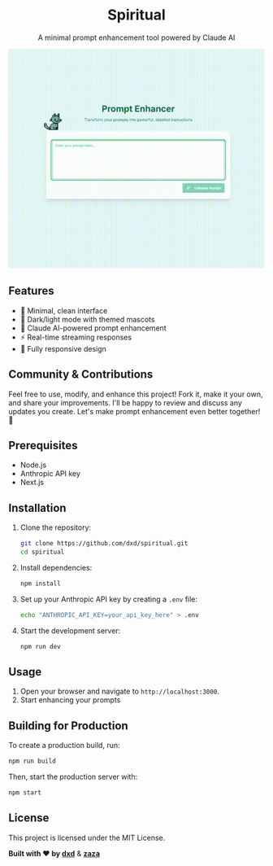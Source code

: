 <div align="center">
  <h1>Spiritual</h1>
  <p>A minimal prompt enhancement tool powered by Claude AI</p>
  
  <img src="Perfection.gif" alt="Preview" width="800"/>
</div>

## Features

- 🎨 Minimal, clean interface
- 🌙 Dark/light mode with themed mascots
- 🤖 Claude AI-powered prompt enhancement
- ⚡ Real-time streaming responses
- 📱 Fully responsive design

## Community & Contributions

Feel free to use, modify, and enhance this project! Fork it, make it your own, and share your improvements. I'll be happy to review and discuss any updates you create. Let's make prompt enhancement even better together! 🚀
## Prerequisites

- Node.js 
- Anthropic API key
- Next.js

## Installation

1. Clone the repository:
   ```bash
   git clone https://github.com/dxd/spiritual.git
   cd spiritual
   ```

2. Install dependencies:
   ```bash
   npm install
   ```

3. Set up your Anthropic API key by creating a `.env` file:
   ```bash
   echo "ANTHROPIC_API_KEY=your_api_key_here" > .env
   ```

4. Start the development server:
   ```bash
   npm run dev
   ```

## Usage

1. Open your browser and navigate to `http://localhost:3000`.
2. Start enhancing your prompts

## Building for Production

To create a production build, run:
```bash
npm run build
```

Then, start the production server with:
```bash
npm start
```

## License

This project is licensed under the MIT License.


**Built with ❤️ by [dxd](https://x.com/dxd)** & **[zaza](https://github.com/zaa-za)**

